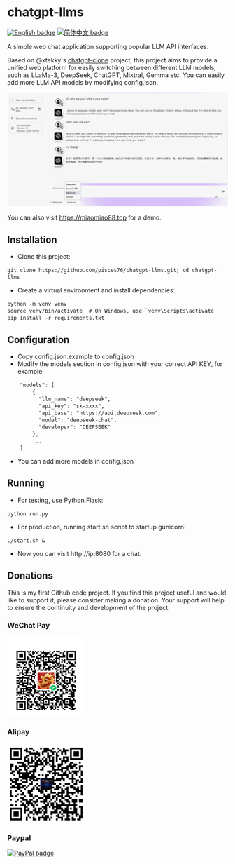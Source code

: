 # chatgpt-llms

[![English badge](https://img.shields.io/badge/%E8%8B%B1%E6%96%87-English-blue)](./README.md)
[![简体中文 badge](https://img.shields.io/badge/%E7%AE%80%E4%BD%93%E4%B8%AD%E6%96%87-Simplified%20Chinese-blue)](./README_CN.md)

A simple web chat application supporting popular LLM API interfaces.

Based on @xtekky's [chatgpt-clone](https://github.com/xtekky/chatgpt-clone) project, this project aims to provide a unified web platform for easily switching between different LLM models, such as LLaMa-3, DeepSeek, ChatGPT, Mixtral, Gemma etc. You can easily add more LLM API models by modifying config.json.

<img width="1470" src="./llm-demo.png" alt="Preview"/>

You can also visit https://miaomiao88.top for a demo.

## Installation

- Clone this project:
```
git clone https://github.com/pisces76/chatgpt-llms.git; cd chatgpt-llms
```
- Create a virtual environment and install dependencies:
```
python -m venv venv
source venv/bin/activate  # On Windows, use `venv\Scripts\activate`
pip install -r requirements.txt
```

## Configuration
- Copy config.json.example to config.json
- Modify the models section in config.json with your correct API KEY, for example:
```
    "models": [
        {
          "llm_name": "deepseek",
          "api_key": "sk-xxxx",
          "api_base": "https://api.deepseek.com",
          "model": "deepseek-chat",
          "developer": "DEEPSEEK"
        },
        ...
    ]
```
- You can add more models in config.json

## Running

- For testing, use Python Flask:
```
python run.py
```

- For production, running start.sh script to startup gunicorn:
```
./start.sh &
```

- Now you can visit http://ip:8080 for a chat. 

## Donations
This is my first Github code project. If you find this project useful and would like to support it, please consider making a donation. Your support will help to ensure the continuity and development of the project.

### WeChat Pay
<img width="180" src="https://raw.githubusercontent.com/pisces76/pisces76/master/wechat-QR.jpg">

### Alipay
<img width="180" src="https://raw.githubusercontent.com/pisces76/pisces76/master/alipay-QR.jpg">

### Paypal
[![PayPal badge](https://img.shields.io/badge/PayPal_Link-003087)](https://paypal.me/miaomiao38?country.x=C2&locale.x=en_US) 